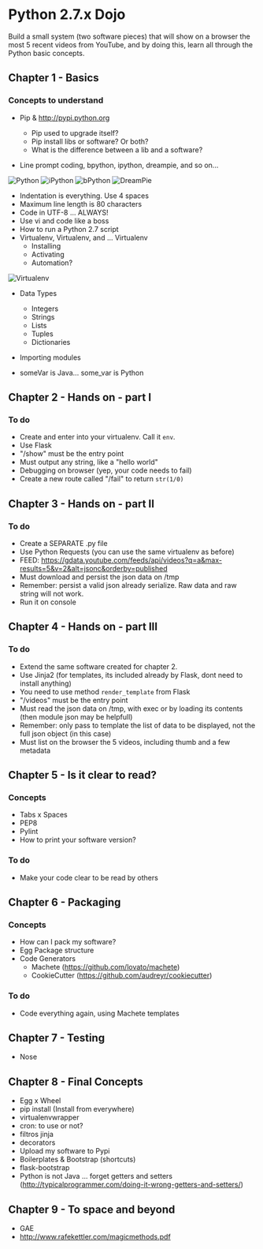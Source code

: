 # Python 2.7.x Dojo

Build a small system (two software pieces) that will show on a browser the most 5 recent videos from YouTube, and by doing this, learn all through the Python basic concepts.

## Chapter 1 - Basics

### Concepts to understand

- Pip & http://pypi.python.org
  - Pip used to upgrade itself?
  - Pip install libs or software? Or both?
  - What is the difference between a lib and a software?

- Line prompt coding, bpython, ipython, dreampie, and so on...

![Python](images/cmdpython.png) 
![iPython](images/cmdipython.png) 
![bPython](images/cmdbpython.png) 
![DreamPie](images/cmddreampie.png) 

- Indentation is everything. Use 4 spaces
- Maximum line length is 80 characters
- Code in UTF-8 ... ALWAYS!
- Use vi and code like a boss
- How to run a Python 2.7 script
- Virtualenv, Virtualenv, and ... Virtualenv
  - Installing
  - Activating
  - Automation?

![Virtualenv](images/virtualenv.jpg) 

- Data Types
  - Integers
  - Strings
  - Lists
  - Tuples
  - Dictionaries

- Importing modules
- someVar is Java... some_var is Python

## Chapter 2 - Hands on - part I

### To do

- Create and enter into your virtualenv. Call it `env`.
- Use Flask
- "/show" must be the entry point
- Must output any string, like a "hello world"
- Debugging on browser (yep, your code needs to fail)
- Create a new route called "/fail" to return `str(1/0)`

## Chapter 3 - Hands on - part II

### To do

- Create a SEPARATE .py file
- Use Python Requests (you can use the same virtualenv as before)
- FEED: https://gdata.youtube.com/feeds/api/videos?q=a&max-results=5&v=2&alt=jsonc&orderby=published
- Must download and persist the json data on /tmp
- Remember: persist a valid json already serialize. Raw data and raw string will not work.
- Run it on console

## Chapter 4 - Hands on - part III

### To do

- Extend the same software created for chapter 2.
- Use Jinja2 (for templates, its included already by Flask, dont need to install anything)
- You need to use method `render_template` from Flask
- "/videos" must be the entry point
- Must read the json data on /tmp, with exec or by loading its contents (then module json may be helpfull)
- Remember: only pass to template the list of data to be displayed, not the full json object (in this case)
- Must list on the browser the 5 videos, including thumb and a few metadata

## Chapter 5 - Is it clear to read?

### Concepts

- Tabs x Spaces
- PEP8
- Pylint
- How to print your software version?

### To do

- Make your code clear to be read by others

## Chapter 6 - Packaging

### Concepts

- How can I pack my software?
- Egg Package structure
- Code Generators
  - Machete (https://github.com/lovato/machete)
  - CookieCutter (https://github.com/audreyr/cookiecutter)

### To do

- Code everything again, using Machete templates

## Chapter 7 - Testing

- Nose

## Chapter 8 - Final Concepts

- Egg x Wheel
- pip install (Install from everywhere)
- virtualenvwrapper
- cron: to use or not?
- filtros jinja
- decorators
- Upload my software to Pypi
- Boilerplates & Bootstrap (shortcuts)
- flask-bootstrap
- Python is not Java ... forget getters and setters (http://typicalprogrammer.com/doing-it-wrong-getters-and-setters/)

## Chapter 9 - To space and beyond

- GAE
- http://www.rafekettler.com/magicmethods.pdf
